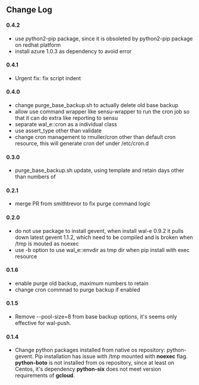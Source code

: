 ## Change Log

#### 0.4.2
- use python2-pip package, since it is obsoleted by python2-pip package on redhat platform
- install azure 1.0.3 as dependency to avoid error

#### 0.4.1
- Urgent fix: fix script indent

#### 0.4.0
- change purge_base_backup.sh to actually delete old base backup
- allow use command wrapper like sensu-wrapper to run the cron job so that it can do extra like reporting to sensu
- separate wal_e::cron as a individual class
- use assert_type other than validate
- change cron management to rmuller/cron other than default cron resource, this will generate cron def under /etc/cron.d

#### 0.3.0
- purge_base_backup.sh update, using template and retain days other than numbers of

#### 0.2.1
- merge PR from smithtrevor to fix purge command logic

#### 0.2.0
- do not use package to install gevent, when install wal-e 0.9.2 it pulls down latest gevent 1.1.2, which need to be compiled and is broken when /tmp is mouted as noexec
- use -b option to use wal_e::envdir as tmp dir when pip install with exec resource

#### 0.1.6
- enable purge old backup, maximum numbers to retain
- change cron commnad to purge backup if enabled

#### 0.1.5
- Remove --pool-size=8 from base backup options, it's seems only effective for wal-push.

#### 0.1.4
- Change python packages installed from native os repository: python-gevent. Pip installation has issue with /tmp mounted with **noexec** flag. **python-boto** is not installed from os repository, since at least on Centos, it's dependency **python-six** does not meet version requirements of **gcloud**.
